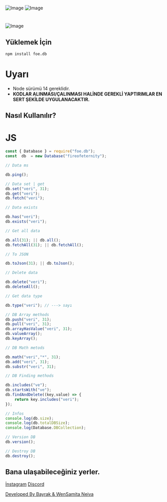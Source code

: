 ![Image](https://img.shields.io/npm/v/foe.db?color=%2351F9C0&label=foe.db) 
![Image](https://img.shields.io/npm/dt/foe.db.svg?color=%2351FC0&maxAge=3600) 
#
![Image](https://nodei.co/npm/foe.db.png?downloads=true&downloadRank=true&stars=true)
<br>

## Yüklemek İçin
```npm
npm install foe.db
```

# Uyarı
- Node sürümü 14 gereklidir.
- **KODLAR ALINMASI/ÇALINMASI HALİNDE GEREKLİ YAPTIRIMLAR EN SERT ŞEKİLDE UYGULANACAKTIR.**
## Nasıl Kullanılır?
# JS
```javascript
const { Database } = require("foe.db");
const  db  = new Database("fireofeternity");

// Data ms

db.ping();

// Data set | get
db.set("veri", 31);
db.get("veri");
db.fetch("veri");

// Data exists

db.has("veri");
db.exists("veri");

// Get all data

db.all(31); || db.all();
db.fetchAll(31); || db.fetchAll();

// To JSON

db.toJson(31); || db.toJson();

// Delete data

db.delete("veri");
db.deleteAll();

// Get data type

db.type("veri"); // ---> sayı

// DB Array methods
db.push("veri", 31);
db.pull("veri", 31);
db.arrayHasValue("veri", 31);
db.valueArray();
db.keyArray();

// DB Math metods

db.math("veri","*", 31);
db.add("veri", 31);
db.substr("veri", 31);

// DB Finding methods

db.includes("ve");
db.startsWith("ve");
db.findAndDelete((key,value) => {
    return key.includes("veri");
});

// Infos
console.log(db.size);
console.log(db.totalDBSize);
console.log(Database.DBCollection);

// Version DB
db.version();

// Destroy DB
db.destroy();
```
## Bana ulaşabileceğiniz yerler.
[İnstagram](https://www.instagram.com/bayraakk_/)
[Discord](https://discord.gg/zoom)

[Developed By Bayrak & WenSamita Neiva](https://discord.gg/zoom)
